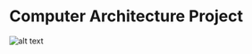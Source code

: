 
# Computer Architecture Project

![alt text]([https://i.pinimg.com/originals/4a/75/64/4a75648f07c17aaf4b7728d76e127d54.png](https://pasteboard.co/ez6U0PbL2CLq.png))

